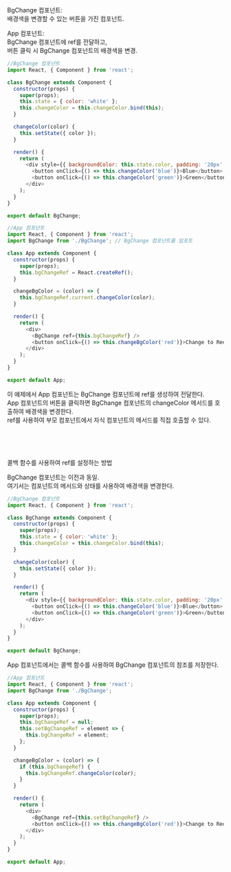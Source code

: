 BgChange 컴포넌트: <br>
배경색을 변경할 수 있는 버튼을 가진 컴포넌트.

App 컴포넌트: <br>
BgChange 컴포넌트에 ref를 전달하고, <br>
버튼 클릭 시 BgChange 컴포넌트의 배경색을 변경.

```javascript
//BgChange 컴포넌트
import React, { Component } from 'react';

class BgChange extends Component {
  constructor(props) {
    super(props);
    this.state = { color: 'white' };
    this.changeColor = this.changeColor.bind(this);
  }

  changeColor(color) {
    this.setState({ color });
  }

  render() {
    return (
      <div style={{ backgroundColor: this.state.color, padding: '20px' }}>
        <button onClick={() => this.changeColor('blue')}>Blue</button>
        <button onClick={() => this.changeColor('green')}>Green</button>
      </div>
    );
  }
}

export default BgChange;
```

```javascript
//App 컴포넌트
import React, { Component } from 'react';
import BgChange from './BgChange'; // BgChange 컴포넌트를 임포트

class App extends Component {
  constructor(props) {
    super(props);
    this.bgChangeRef = React.createRef();
  }

  changeBgColor = (color) => {
    this.bgChangeRef.current.changeColor(color);
  }

  render() {
    return (
      <div>
        <BgChange ref={this.bgChangeRef} />
        <button onClick={() => this.changeBgColor('red')}>Change to Red</button>
      </div>
    );
  }
}

export default App;
```


이 예제에서 App 컴포넌트는 BgChange 컴포넌트에 ref를 생성하여 전달한다. <br>
App 컴포넌트의 버튼을 클릭하면 BgChange 컴포넌트의 changeColor 메서드를 호출하여 배경색을 변경한다.<br> ref를 사용하여 부모 컴포넌트에서 자식 컴포넌트의 메서드를 직접 호출할 수 있다.




<br><br><br>

콜백 함수를 사용하여 ref를 설정하는 방법



BgChange 컴포넌트는 이전과 동일. <br>
여기서는 컴포넌트의 메서드와 상태를 사용하여 배경색을 변경한다.


```javascript
//BgChange 컴포넌트
import React, { Component } from 'react';

class BgChange extends Component {
  constructor(props) {
    super(props);
    this.state = { color: 'white' };
    this.changeColor = this.changeColor.bind(this);
  }

  changeColor(color) {
    this.setState({ color });
  }

  render() {
    return (
      <div style={{ backgroundColor: this.state.color, padding: '20px' }}>
        <button onClick={() => this.changeColor('blue')}>Blue</button>
        <button onClick={() => this.changeColor('green')}>Green</button>
      </div>
    );
  }
}

export default BgChange;
```


App 컴포넌트에서는 콜백 함수를 사용하여 BgChange 컴포넌트의 참조를 저장한다.

```javascript
//App 컴포넌트
import React, { Component } from 'react';
import BgChange from './BgChange';

class App extends Component {
  constructor(props) {
    super(props);
    this.bgChangeRef = null;
    this.setBgChangeRef = element => {
      this.bgChangeRef = element;
    };
  }

  changeBgColor = (color) => {
    if (this.bgChangeRef) {
      this.bgChangeRef.changeColor(color);
    }
  }

  render() {
    return (
      <div>
        <BgChange ref={this.setBgChangeRef} />
        <button onClick={() => this.changeBgColor('red')}>Change to Red</button>
      </div>
    );
  }
}

export default App;
```